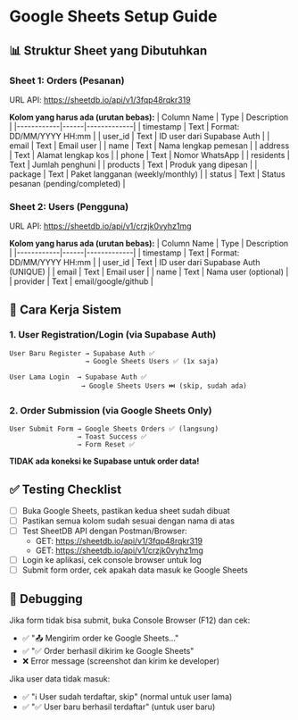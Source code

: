 # Google Sheets Setup Guide

## 📊 Struktur Sheet yang Dibutuhkan

### Sheet 1: Orders (Pesanan)
URL API: https://sheetdb.io/api/v1/3fqp48rqkr319

**Kolom yang harus ada (urutan bebas):**
| Column Name | Type | Description |
|------------|------|-------------|
| timestamp | Text | Format: DD/MM/YYYY HH:mm |
| user_id | Text | ID user dari Supabase Auth |
| email | Text | Email user |
| name | Text | Nama lengkap pemesan |
| address | Text | Alamat lengkap kos |
| phone | Text | Nomor WhatsApp |
| residents | Text | Jumlah penghuni |
| products | Text | Produk yang dipesan |
| package | Text | Paket langganan (weekly/monthly) |
| status | Text | Status pesanan (pending/completed) |

### Sheet 2: Users (Pengguna)
URL API: https://sheetdb.io/api/v1/crzjk0vyhz1mg

**Kolom yang harus ada (urutan bebas):**
| Column Name | Type | Description |
|------------|------|-------------|
| timestamp | Text | Format: DD/MM/YYYY HH:mm |
| user_id | Text | ID user dari Supabase Auth (UNIQUE) |
| email | Text | Email user |
| name | Text | Nama user (optional) |
| provider | Text | email/google/github |

## 🔧 Cara Kerja Sistem

### 1. User Registration/Login (via Supabase Auth)
```
User Baru Register → Supabase Auth ✅
                   → Google Sheets Users ✅ (1x saja)

User Lama Login  → Supabase Auth ✅
                  → Google Sheets Users ⏭️ (skip, sudah ada)
```

### 2. Order Submission (via Google Sheets Only)
```
User Submit Form → Google Sheets Orders ✅ (langsung)
                 → Toast Success ✅
                 → Form Reset ✅
```

**TIDAK ada koneksi ke Supabase untuk order data!**

## ✅ Testing Checklist

- [ ] Buka Google Sheets, pastikan kedua sheet sudah dibuat
- [ ] Pastikan semua kolom sudah sesuai dengan nama di atas
- [ ] Test SheetDB API dengan Postman/Browser:
  - GET: https://sheetdb.io/api/v1/3fqp48rqkr319
  - GET: https://sheetdb.io/api/v1/crzjk0vyhz1mg
- [ ] Login ke aplikasi, cek console browser untuk log
- [ ] Submit form order, cek apakah data masuk ke Google Sheets

## 🐛 Debugging

Jika form tidak bisa submit, buka Console Browser (F12) dan cek:
- ✅ "📤 Mengirim order ke Google Sheets..."
- ✅ "✅ Order berhasil dikirim ke Google Sheets"
- ❌ Error message (screenshot dan kirim ke developer)

Jika user data tidak masuk:
- ✅ "ℹ️ User sudah terdaftar, skip" (normal untuk user lama)
- ✅ "✅ User baru berhasil terdaftar" (untuk user baru)
